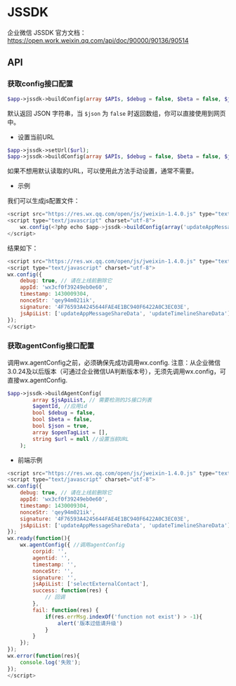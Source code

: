 # JSSDK

企业微信 JSSDK 官方文档：https://open.work.weixin.qq.com/api/doc/90000/90136/90514

## API

### 获取config接口配置

```php
$app->jssdk->buildConfig(array $APIs, $debug = false, $beta = false, $json = true, array $openTagList = []);
```

默认返回 JSON 字符串，当 `$json` 为 `false` 时返回数组，你可以直接使用到网页中。

- 设置当前URL

```php
$app->jssdk->setUrl($url);
$app->jssdk->buildConfig(array $APIs, $debug = false, $beta = false, $json = true, array $openTagList = []);
```
如果不想用默认读取的URL，可以使用此方法手动设置，通常不需要。


- 示例

我们可以生成js配置文件：

```js
<script src="https://res.wx.qq.com/open/js/jweixin-1.4.0.js" type="text/javascript" charset="utf-8"></script>
<script type="text/javascript" charset="utf-8">
    wx.config(<?php echo $app->jssdk->buildConfig(array('updateAppMessageShareData', 'updateTimelineShareData'), true) ?>);
</script>
```
结果如下：


```js
<script src="https://res.wx.qq.com/open/js/jweixin-1.4.0.js" type="text/javascript" charset="utf-8"></script>
<script type="text/javascript" charset="utf-8">
wx.config({
    debug: true, // 请在上线前删除它
    appId: 'wx3cf0f39249eb0e60',
    timestamp: 1430009304,
    nonceStr: 'qey94m021ik',
    signature: '4F76593A4245644FAE4E1BC940F6422A0C3EC03E',
    jsApiList: ['updateAppMessageShareData', 'updateTimelineShareData']
});
</script>
```

### 获取agentConfig接口配置

调用wx.agentConfig之前，必须确保先成功调用wx.config. 注意：从企业微信3.0.24及以后版本（可通过企业微信UA判断版本号），无须先调用wx.config，可直接wx.agentConfig.

```php
$app->jssdk->buildAgentConfig(
        array $jsApiList, // 需要检测的JS接口列表
        $agentId, //应用id
        bool $debug = false,
        bool $beta = false,
        bool $json = true,
        array $openTagList = [],
        string $url = null //设置当前URL
    );
```

- 前端示例

```js
<script src="https://res.wx.qq.com/open/js/jweixin-1.4.0.js" type="text/javascript" charset="utf-8"></script>
<script type="text/javascript" charset="utf-8">
wx.config({
    debug: true, // 请在上线前删除它
    appId: 'wx3cf0f39249eb0e60',
    timestamp: 1430009304,
    nonceStr: 'qey94m021ik',
    signature: '4F76593A4245644FAE4E1BC940F6422A0C3EC03E',
    jsApiList: ['updateAppMessageShareData', 'updateTimelineShareData']
});
wx.ready(function(){
    wx.agentConfig({ //调用agentConfig
        corpid: '', 
        agentid: '', 
        timestamp: '', 
        nonceStr: '', 
        signature: '',
        jsApiList: ['selectExternalContact'],
        success: function(res) {
            // 回调
        },
        fail: function(res) {
            if(res.errMsg.indexOf('function not exist') > -1){
                alert('版本过低请升级')
            }
        }
    });
});
wx.error(function(res){
    console.log('失败');
});
</script>
```

